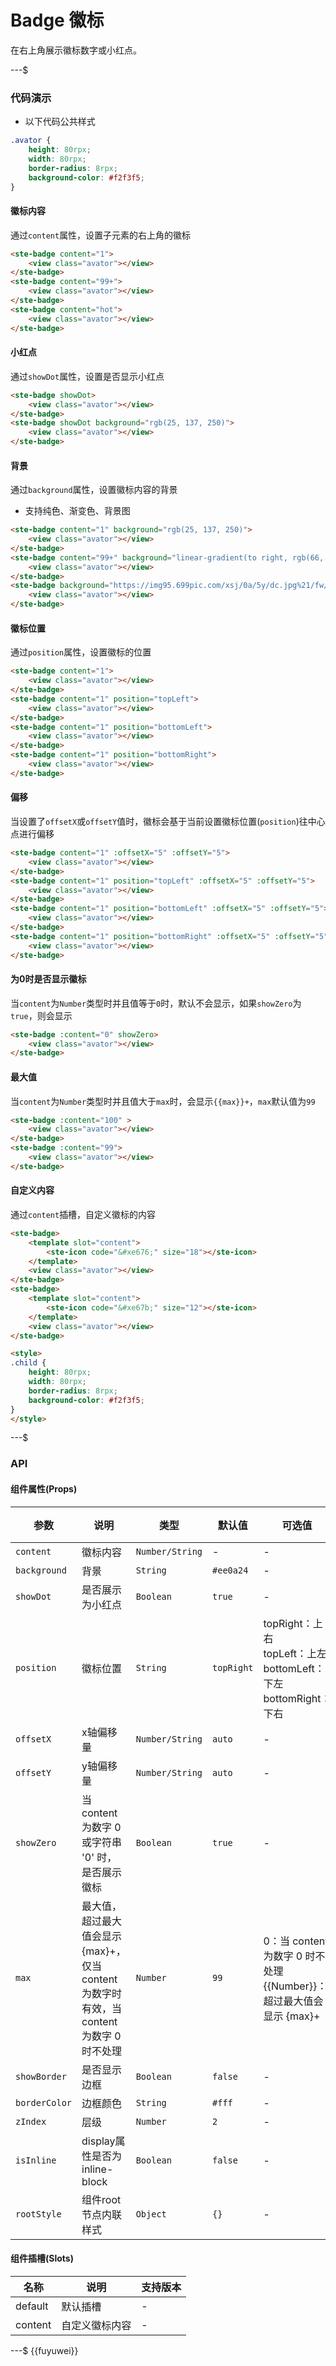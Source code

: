 # Badge 徽标

在右上角展示徽标数字或小红点。

---$

### 代码演示
- 以下代码公共样式
```css
.avator {
	height: 80rpx;
	width: 80rpx;
	border-radius: 8rpx;
	background-color: #f2f3f5;
}
```

#### 徽标内容
通过`content`属性，设置子元素的右上角的徽标
```html
<ste-badge content="1">
	<view class="avator"></view>
</ste-badge>
<ste-badge content="99+">
	<view class="avator"></view>
</ste-badge>
<ste-badge content="hot">
	<view class="avator"></view>
</ste-badge>
```

#### 小红点
通过`showDot`属性，设置是否显示小红点

```html
<ste-badge showDot>
	<view class="avator"></view>
</ste-badge>
<ste-badge showDot background="rgb(25, 137, 250)">
	<view class="avator"></view>
</ste-badge>
```

#### 背景
通过`background`属性，设置徽标内容的背景
- 支持纯色、渐变色、背景图

```html
<ste-badge content="1" background="rgb(25, 137, 250)">
	<view class="avator"></view>
</ste-badge>
<ste-badge content="99+" background="linear-gradient(to right, rgb(66, 83, 216), rgb(213, 51, 186))">
	<view class="avator"></view>
</ste-badge>
<ste-badge background="https://img95.699pic.com/xsj/0a/5y/dc.jpg%21/fw/700/watermark/url/L3hzai93YXRlcl9kZXRhaWwyLnBuZw/align/southeast">
	<view class="avator"></view>
</ste-badge>
```


#### 徽标位置
通过`position`属性，设置徽标的位置

```html
<ste-badge content="1">
	<view class="avator"></view>
</ste-badge>
<ste-badge content="1" position="topLeft">
	<view class="avator"></view>
</ste-badge>
<ste-badge content="1" position="bottomLeft">
	<view class="avator"></view>
</ste-badge>
<ste-badge content="1" position="bottomRight">
	<view class="avator"></view>
</ste-badge>
```

#### 偏移
当设置了`offsetX`或`offsetY`值时，徽标会基于当前设置徽标位置(`position`)往中心点进行偏移

```html
<ste-badge content="1" :offsetX="5" :offsetY="5">
	<view class="avator"></view>
</ste-badge>
<ste-badge content="1" position="topLeft" :offsetX="5" :offsetY="5">
	<view class="avator"></view>
</ste-badge>
<ste-badge content="1" position="bottomLeft" :offsetX="5" :offsetY="5">
	<view class="avator"></view>
</ste-badge>
<ste-badge content="1" position="bottomRight" :offsetX="5" :offsetY="5">
	<view class="avator"></view>
</ste-badge>
```

#### 为0时是否显示徽标
当`content`为`Number`类型时并且值等于`0`时，默认不会显示，如果`showZero`为`true`，则会显示
```html
<ste-badge :content="0" showZero>
	<view class="avator"></view>
</ste-badge>
```

#### 最大值
当`content`为`Number`类型时并且值大于`max`时，会显示`{{max}}+`，`max`默认值为`99`

```html
<ste-badge :content="100" >
	<view class="avator"></view>
</ste-badge>
<ste-badge :content="99">
	<view class="avator"></view>
</ste-badge>
```

#### 自定义内容
通过`content`插槽，自定义徽标的内容
```html
<ste-badge>
	<template slot="content">
		<ste-icon code="&#xe676;" size="18"></ste-icon>
	</template>
	<view class="avator"></view>
</ste-badge>
<ste-badge>
	<template slot="content">
		<ste-icon code="&#xe67b;" size="12"></ste-icon>
	</template>
	<view class="avator"></view>
</ste-badge>

<style>
.child {
	height: 80rpx;
	width: 80rpx;
	border-radius: 8rpx;
	background-color: #f2f3f5;
}
</style>
```

---$
### API
#### 组件属性(Props)

| 参数					| 说明																																										| 类型							| 默认值			| 可选值																																			| 支持版本		|
| ---						| ---																																										| ---							| ---				| ---																																				| ---				|
| `content`			| 徽标内容																																								| `Number/String`	| -					| -																																					| -					|
| `background`	| 背景																																										| `String`				| `#ee0a24`	| -																																					| -					|
| `showDot`			| 是否展示为小红点																																				| `Boolean`				| `true`		| -																																					| -					|
| `position`		| 徽标位置																																								| `String`				| `topRight`| topRight：上右<br/>topLeft：上左<br/>bottomLeft：下左<br/>bottomRight：下右	| -					|
| `offsetX`			| x轴偏移量																																							| `Number/String`	| `auto`		| -																																					| -					|
| `offsetY`			| y轴偏移量																																							| `Number/String`	| `auto`		| -																																					| -					|
| `showZero`		| 当 content 为数字 0 或字符串 '0' 时，是否展示徽标																				| `Boolean`				| `true`		| -																																					| -					|
| `max`					| 最大值，超过最大值会显示 {max}+，仅当 content 为数字时有效，当 content 为数字 0 时不处理	| `Number`				| `99`			| 0：当 content 为数字 0 时不处理<br/>{{Number}}：超过最大值会显示 {max}+			| `v1.1.5`	|
| `showBorder`	| 是否显示边框																																						| `Boolean`				| `false`		| -																																					| `v1.9.0`	|
| `borderColor`	| 边框颜色																																								| `String`				| `#fff`		| -																																					| `v1.9.0`	|
| `zIndex`			| 层级																																										| `Number`				| `2`				| -																																					| `v1.9.0`	|
| `isInline`		| display属性是否为inline-block																													| `Boolean`				| `false`		| -																																					| `v1.10.0`	|
| `rootStyle`		| 组件root节点内联样式																																		| `Object`				| `{}`			| -																																					| `v1.13.0`	|

#### 组件插槽(Slots)

|名称	|说明			|支持版本	|
|---	|---			|---		|
|default|默认插槽		|-			|
|content|自定义徽标内容	|-			|

---$
{{fuyuwei}}